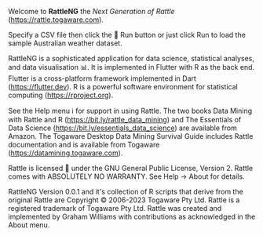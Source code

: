 Welcome to **RattleNG** the *Next Generation of Rattle*
(https://rattle.togaware.com).

Specify a CSV file then click the 🏃 Run button or just click Run to
load the sample Australian weather dataset.

RattleNG is a sophisticated application for data science, statistical
analyses, and data visualisation 📊. It is implemented in Flutter with
R as the back end. Flutter is a cross-platform framework implemented
in Dart (https://flutter.dev). R is a powerful software environment
for statistical computing (https://rproject.org).

See the Help menu ℹ for support in using Rattle. The two books Data
Mining with Rattle and R (https://bit.ly/rattle_data_mining) and The
Essentials of Data Science (https://bit.ly/essentials_data_science)
are available from Amazon. The Togaware Desktop Data Mining Survival
Guide includes Rattle documentation and is available from Togaware
(https://datamining.togaware.com).

Rattle is licensed 🪪 under the GNU General Public License,
Version 2. Rattle comes with ABSOLUTELY NO WARRANTY. See Help -> About
for details.

RattleNG Version 0.0.1 and it's collection of R scripts that derive
from the original Rattle are Copyright © 2006-2023 Togaware Pty
Ltd. Rattle is a registered trademark of Togaware Pty Ltd. Rattle was
created and implemented by Graham Williams with contributions as
acknowledged in the About menu.
